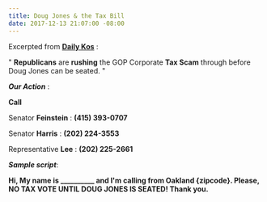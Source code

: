 ```yaml
---
title: Doug Jones & the Tax Bill
date: 2017-12-13 21:07:00 -08:00
---
```


Excerpted from [**Daily Kos**](https://www.dailykos.com/) :

"  **Republicans** are **rushing** the GOP Corporate **Tax Scam** through before Doug Jones can be seated. "

***Our Action*** :

**Call** 

Senator **Feinstein** : **(415) 393-0707**

Senator **Harris** : **(202) 224-3553**

Representative **Lee** : **(202) 225-2661**

***Sample script***:

**Hi, My name is __________ and I'm calling from Oakland {zipcode}.  Please, NO TAX VOTE UNTIL DOUG JONES IS SEATED!  Thank you.**  